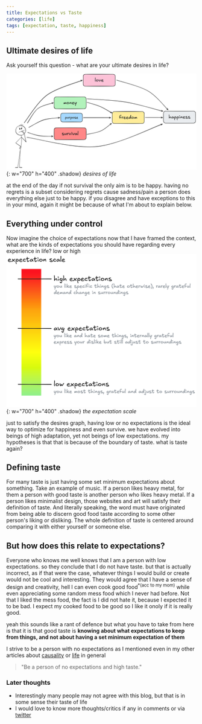 ```yaml
---
title: Expectations vs Taste
categories: [life]
tags: [expectation, taste, happiness]
---
```


## Ultimate desires of life
Ask yourself this question - what are your ultimate desires in life?

![desires-of-life](/assets/img/posts/desires-of-life.png){: w="700" h="400" .shadow}
_desires of life_

at the end of the day if not survival the only aim is to be happy. having no regrets is a subset considering regrets cause sadness/pain
a person does everything else just to be happy. if you disagree and have exceptions to this in your mind, again it might be because of what I'm about to explain below.

## Everything under control
Now imagine the choice of expectations
now that I have framed the context, what are the kinds of expectations you should have regarding every experience in life? low or high
![expectation-scale](/assets/img/posts/expectation-scale.png){: w="700" h="400" .shadow}
_the expectation scale_

just to satisfy the desires graph, having low or no expectations is the ideal way to optimize for happiness and even survive. we have evolved into beings of high adaptation, yet not beings of low expectations. my hypotheses is that that is because of the boundary of taste. what is taste again?

## Defining taste
For many taste is just having some set minimum expectations about something. Take an example of music. If a person likes heavy metal, for them a person with good taste is another person who likes heavy metal. If a person likes minimalist design, those websites and art will satisfy their definition of taste. And literally speaking, the word must have originated from being able to discern good food taste according to some other person's liking or disliking. The whole definition of taste is centered around comparing it with either yourself or someone else.

## But how does this relate to expectations?
Everyone who knows me well knows that I am a person with low expectations. so they conclude that I do not have taste. but that is actually incorrect, as if that were the case, whatever things I would build or create would not be cool and interesting. They would agree that I have a sense of design and creativity, hell I can even cook good food<sup>*(acc to my mom)</sup> while even appreciating some random mess food which I never had before. Not that I liked the mess food, the fact is I did not hate it, because I expected it to be bad. I expect my cooked food to be good so I like it onoly if it is really good.

yeah this sounds like a rant of defence but what you have to take from here is that it is that good taste is **knowing about what expectations to keep from things, and not about having a set minimum expectation of them**

I strive to be a person with no expectations as I mentioned even in my other articles about [causality](/_posts/life/2025-03-24-Eventuality-decoded.md) or [life](/_posts/life/2024-01-04-Knowing-a-little-more-about-the-unpredictable.md) in general

> "Be a person of no expectations and high taste."



### Later thoughts
- Interestingly many people may not agree with this blog, but that is in some sense their taste of life
- I would love to know more thoughts/critics if any in comments or via [twitter](https://x.com/_diginova)